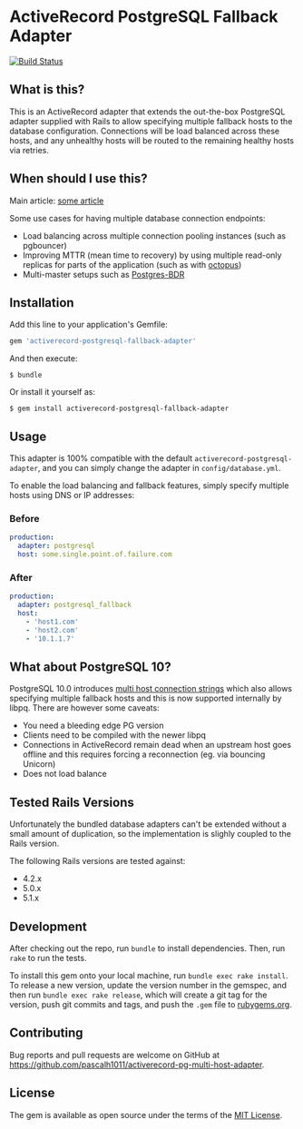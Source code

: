 # ActiveRecord PostgreSQL Fallback Adapter

[![Build Status](https://api.travis-ci.org/pascalh1011/activerecord-postgresql-fallback-adapter.png)](https://travis-ci.org/pascalh1011/activerecord-postgresql-fallback-adapter)

## What is this?

This is an ActiveRecord adapter that extends the out-the-box PostgreSQL adapter supplied with Rails to allow specifying multiple fallback hosts to the database configuration. Connections will be load balanced across these hosts, and any unhealthy hosts will be routed to the remaining healthy hosts via retries.

## When should I use this?

Main article: [some article](http://google.com)

Some use cases for having multiple database connection endpoints:

* Load balancing across multiple connection pooling instances (such as pgbouncer)
* Improving MTTR (mean time to recovery) by using multiple read-only replicas for parts of the application (such as with [octopus](https://github.com/thiagopradi/octopus))
* Multi-master setups such as [Postgres-BDR](http://bdr-project.org/docs/stable/)

## Installation

Add this line to your application's Gemfile:

```ruby
gem 'activerecord-postgresql-fallback-adapter'
```

And then execute:

    $ bundle

Or install it yourself as:

    $ gem install activerecord-postgresql-fallback-adapter

## Usage

This adapter is 100% compatible with the default `activerecord-postgresql-adapter`, and you can simply change the adapter in `config/database.yml`.

To enable the load balancing and fallback features, simply specify multiple hosts using DNS or IP addresses:

### Before

```yaml
production:
  adapter: postgresql
  host: some.single.point.of.failure.com
```

### After

```yaml
production:
  adapter: postgresql_fallback
  host: 
    - 'host1.com'
    - 'host2.com'
    - '10.1.1.7'
```

## What about PostgreSQL 10?

PostgreSQL 10.0 introduces [multi host connection strings](http://paquier.xyz/postgresql-2/postgres-10-multi-host-connstr/) which also allows specifying multiple fallback hosts and this is now supported internally by libpq. There are however some caveats:

* You need a bleeding edge PG version
* Clients need to be compiled with the newer libpq
* Connections in ActiveRecord remain dead when an upstream host goes offline and this requires forcing a reconnection (eg. via bouncing Unicorn)
* Does not load balance

## Tested Rails Versions

Unfortunately the bundled database adapters can't be extended without a small amount of duplication, so the implementation is slighly coupled to the Rails version.

The following Rails versions are tested against:

* 4.2.x
* 5.0.x
* 5.1.x

## Development

After checking out the repo, run `bundle` to install dependencies. Then, run `rake` to run the tests. 

To install this gem onto your local machine, run `bundle exec rake install`. To release a new version, update the version number in the gemspec, and then run `bundle exec rake release`, which will create a git tag for the version, push git commits and tags, and push the `.gem` file to [rubygems.org](https://rubygems.org).

## Contributing

Bug reports and pull requests are welcome on GitHub at https://github.com/pascalh1011/activerecord-pg-multi-host-adapter.

## License

The gem is available as open source under the terms of the [MIT License](http://opensource.org/licenses/MIT).
